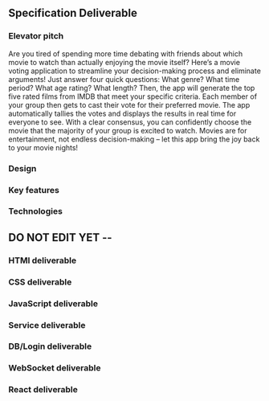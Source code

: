## Specification Deliverable

### Elevator pitch
Are you tired of spending more time debating with friends about which movie to watch than actually enjoying the movie itself? Here’s a movie voting application to streamline your decision-making process and eliminate arguments! Just answer four quick questions: What genre? What time period? What age rating? What length? Then, the app will generate the top five rated films from IMDB that meet your specific criteria. Each member of your group then gets to cast their vote for their preferred movie. The app automatically tallies the votes and displays the results in real time for everyone to see. With a clear consensus, you can confidently choose the movie that the majority of your group is excited to watch. Movies are for entertainment, not endless decision-making – let this app bring the joy back to your movie nights!

### Design

### Key features

### Technologies

## DO NOT EDIT YET --

### HTMl deliverable

### CSS deliverable

### JavaScript deliverable

### Service deliverable

### DB/Login deliverable

### WebSocket deliverable

### React deliverable
